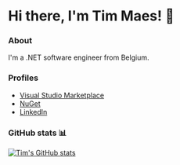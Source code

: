 # Hi there, I'm Tim Maes! :wave:

### About

I'm a .NET software engineer from Belgium.

### Profiles

- [Visual Studio Marketplace](https://marketplace.visualstudio.com/Publishers/TimMaes)
- [NuGet](https://www.nuget.org/profiles/Tim-Maes)
- [LinkedIn](https://www.linkedin.com/in/tim-maes-93a82112a/)

### GitHub stats 📊

[![Tim's GitHub stats](https://github-readme-stats.vercel.app/api?username=Tim-Maes&show_icons=true)](https://github.com/anuraghazra/github-readme-stats)
